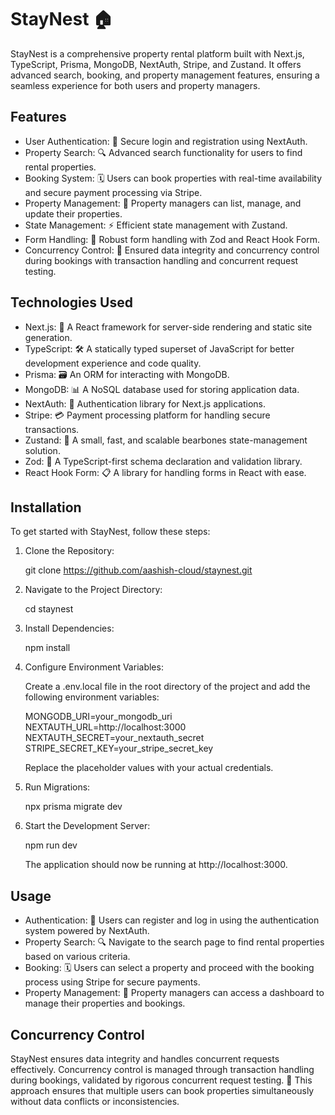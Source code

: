 # StayNest 🏠

StayNest is a comprehensive property rental platform built with Next.js, TypeScript, Prisma, MongoDB, NextAuth, Stripe, and Zustand. It offers advanced search, booking, and property management features, ensuring a seamless experience for both users and property managers.

## Features

- User Authentication: 🔐 Secure login and registration using NextAuth.
- Property Search: 🔍 Advanced search functionality for users to find rental properties.
- Booking System: 🗓 Users can book properties with real-time availability and secure payment processing via Stripe.
- Property Management: 🏢 Property managers can list, manage, and update their properties.
- State Management: ⚡️ Efficient state management with Zustand.
- Form Handling: 📝 Robust form handling with Zod and React Hook Form.
- Concurrency Control: 🔄 Ensured data integrity and concurrency control during bookings with transaction handling and concurrent request testing.

## Technologies Used

- Next.js: 🚀 A React framework for server-side rendering and static site generation.
- TypeScript: 🛠 A statically typed superset of JavaScript for better development experience and code quality.
- Prisma: 🗃 An ORM for interacting with MongoDB.
- MongoDB: 📊 A NoSQL database used for storing application data.
- NextAuth: 🔑 Authentication library for Next.js applications.
- Stripe: 💳 Payment processing platform for handling secure transactions.
- Zustand: 🐻 A small, fast, and scalable bearbones state-management solution.
- Zod: 📜 A TypeScript-first schema declaration and validation library.
- React Hook Form: 📋 A library for handling forms in React with ease.

## Installation

To get started with StayNest, follow these steps:

1. Clone the Repository:

    
    git clone https://github.com/aashish-cloud/staynest.git
    

2. Navigate to the Project Directory:

    
    cd staynest
    

3. Install Dependencies:

    
    npm install
    

4. Configure Environment Variables:

    Create a .env.local file in the root directory of the project and add the following environment variables:

    
    MONGODB_URI=your_mongodb_uri
    NEXTAUTH_URL=http://localhost:3000
    NEXTAUTH_SECRET=your_nextauth_secret
    STRIPE_SECRET_KEY=your_stripe_secret_key
    

    Replace the placeholder values with your actual credentials.

5. Run Migrations:

    
    npx prisma migrate dev
    

6. Start the Development Server:

    
    npm run dev
    

    The application should now be running at http://localhost:3000.

## Usage

- Authentication: 🔐 Users can register and log in using the authentication system powered by NextAuth.
- Property Search: 🔍 Navigate to the search page to find rental properties based on various criteria.
- Booking: 🗓 Users can select a property and proceed with the booking process using Stripe for secure payments.
- Property Management: 🏢 Property managers can access a dashboard to manage their properties and bookings.

## Concurrency Control

StayNest ensures data integrity and handles concurrent requests effectively. Concurrency control is managed through transaction handling during bookings, validated by rigorous concurrent request testing. 🔄 This approach ensures that multiple users can book properties simultaneously without data conflicts or inconsistencies.
